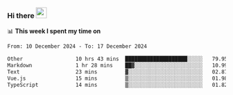 ### Hi there <a href="https://www.gautamkrishnar.com/"><img src="https://media.giphy.com/media/hvRJCLFzcasrR4ia7z/giphy.gif" width="25px"></a>

📊 **This week I spent my time on**

<!--START_SECTION:waka-->

```txt
From: 10 December 2024 - To: 17 December 2024

Other                 10 hrs 43 mins  ████████████████████░░░░░   79.95 %
Markdown              1 hr 28 mins    ██▓░░░░░░░░░░░░░░░░░░░░░░   10.99 %
Text                  23 mins         ▓░░░░░░░░░░░░░░░░░░░░░░░░   02.87 %
Vue.js                15 mins         ▒░░░░░░░░░░░░░░░░░░░░░░░░   01.98 %
TypeScript            14 mins         ▒░░░░░░░░░░░░░░░░░░░░░░░░   01.82 %
```

<!--END_SECTION:waka-->
